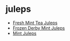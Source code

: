 # juleps

 * [Fresh Mint Tea Juleps](../index/f/fresh-mint-tea-juleps-354229.json)
 * [Frozen Derby Mint Juleps](../index/f/frozen-derby-mint-juleps.json)
 * [Mint Juleps](../index/m/mint-juleps.json)
